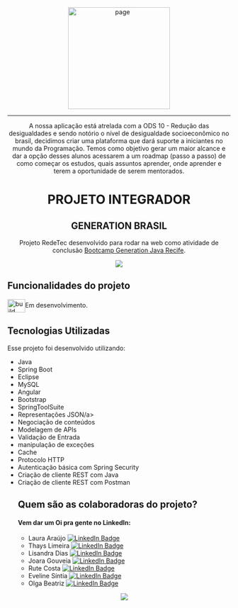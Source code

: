 <div align="center">
 
<img src="https://user-images.githubusercontent.com/93311817/167717297-af6bef16-ab5a-4ad5-ae5b-11bd163b507a.png" alt="page" width="230px">
<hr>
  
A nossa aplicação está atrelada com a ODS 10 - Redução das desigualdades e sendo notório o nível de desigualdade socioeconômico no brasil, decidimos criar uma plataforma que dará suporte a iniciantes no mundo da Programação. Temos como objetivo gerar um maior alcance e dar a opção desses alunos acessarem a um roadmap (passo a passo) de como começar os estudos, quais assuntos aprender, onde aprender e  terem a oportunidade de serem mentorados.
	</div>

<h1 align="center">PROJETO INTEGRADOR</h1>
<h2 align="center">GENERATION BRASIL</h2>
<p align = "center">
	Projeto RedeTec desenvolvido para rodar na web como atividade de conclusão <a href="https://brazil.generation.org/">Bootcamp Generation Java Recife</a>.
</p>
<p align="center">
<img src="http://img.shields.io/static/v1?label=STATUS&message=EM%20DESENVOLVIMENTO&color=GREEN&style=for-the-badge"/>
</p>
	
## Funcionalidades do projeto
<img align="center" alt="build" height="30" width="40" src="https://cdn-icons.flaticon.com/png/512/4873/premium/4873868.png?token=exp=1651785087~hmac=344138c1c5be6d79291548c119f7bc7b">Em desenvolvimento.
	

<h2>Tecnologias Utilizadas</h2>
Esse projeto foi desenvolvido utilizando:
<ul>
<li>Java</li>
<li>Spring Boot</li>
<li>Eclipse</a></li>
<li>MySQL</li>
<li>Angular</li>
<li>Bootstrap</a></li>
<li>SpringToolSuite</a></li>
<li>Representações JSON/a></li>
<li>Negociação de conteúdos</a></li>
<li>Modelagem de APIs</a></li>
<li>Validação de Entrada</a></li>
<li>manipulação de exceções</a></li>
<li>Cache</a></li>
<li>Protocolo HTTP</a></li>
<li>Autenticação básica com Spring Security</a></li>
<li>Criação de cliente REST com Java</a></li>
<li>Criação de cliente REST com Postman</a></li> 
  
 
## Quem são as colaboradoras do projeto?

#### Vem dar um Oi pra gente no LinkedIn:

- Laura Araújo [![LinkedIn Badge](https://img.shields.io/badge/laura-araujo?style=flat-square&logo=linkedin&logoColor=white)](https://www.linkedin.com/in/laura-lima-ara%C3%BAjo/)
- Thays Limeira [![LinkedIn Badge](https://img.shields.io/badge/thays-limeira?style=flat-square&logo=linkedin&logoColor=white)](https://www.linkedin.com/in/thayslimeira/)
- Lisandra Dias [![LinkedIn Badge](https://img.shields.io/badge/lisandra-dias?style=flat-square&logo=linkedin&logoColor=white)](https://www.linkedin.com/in/lisandra-dias-8a0417223/)
- Joara Gouveia [![LinkedIn Badge](https://img.shields.io/badge/joara-gouveia?style=flat-square&logo=linkedin&logoColor=white)](https://www.linkedin.com/in/joara-p-de-gouveia-aa4038168/)
- Rute Costa [![LinkedIn Badge](https://img.shields.io/badge/rute-costa?style=flat-square&logo=linkedin&logoColor=white)](https://www.linkedin.com/in/rutehelencosta/)
- Eveline Síntia [![LinkedIn Badge](https://img.shields.io/badge/eveline-sintia?style=flat-square&logo=linkedin&logoColor=white)](https://www.linkedin.com/in/eveline-s%C3%ADntia/)
- Olga Beatriz [![LinkedIn Badge](https://img.shields.io/badge/olga-silva?style=flat-square&logo=linkedin&logoColor=white)](https://www.linkedin.com/in/olga-beatriz-silva-283060144/)

<p align="center">
<img src="https://github.com/fabiomrm/generation/blob/main/generation_21-10-2021-09-00-34-863_T.jpeg?raw=true" />
</p>
